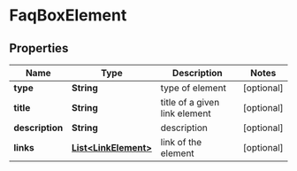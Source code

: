 

# FaqBoxElement


## Properties

| Name | Type | Description | Notes |
|------------ | ------------- | ------------- | -------------|
|**type** | **String** | type of element |  [optional] |
|**title** | **String** | title of a given link element |  [optional] |
|**description** | **String** | description |  [optional] |
|**links** | [**List&lt;LinkElement&gt;**](LinkElement.md) | link of the element |  [optional] |



